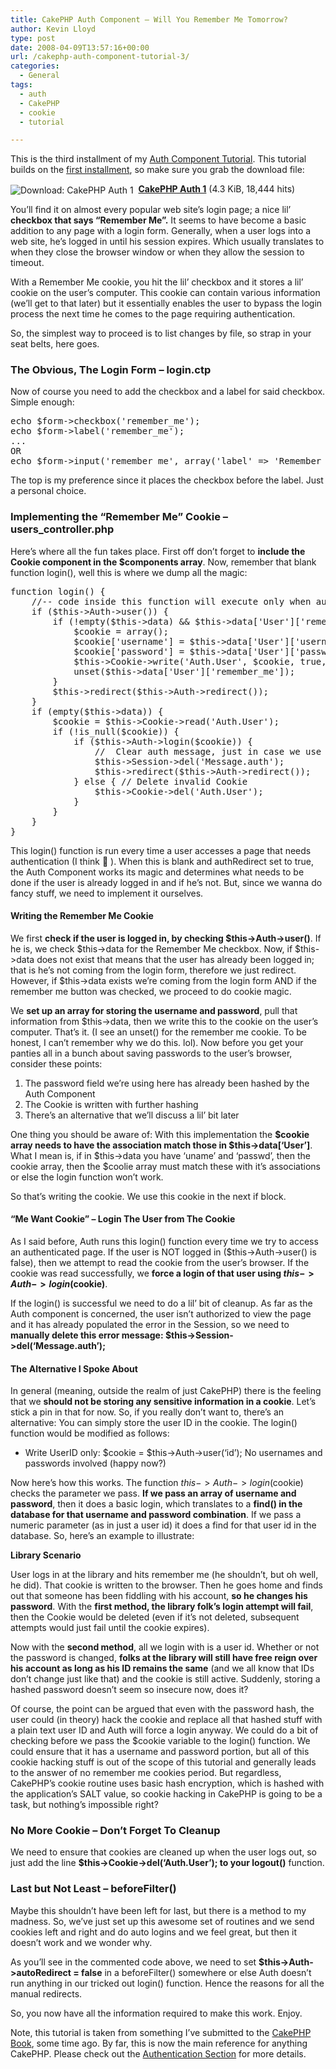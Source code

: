 ```yaml
---
title: CakePHP Auth Component – Will You Remember Me Tomorrow?
author: Kevin Lloyd
type: post
date: 2008-04-09T13:57:16+00:00
url: /cakephp-auth-component-tutorial-3/
categories:
  - General
tags:
  - auth
  - CakePHP
  - cookie
  - tutorial

---
```

This is the third installment of my [Auth Component Tutorial][1]. This tutorial builds on the [first installment][1], so make sure you grab the download file:
  


<img src="http://webdevelopment2.com/wp-content/plugins/wp-downloadmanager/images/drive_go.gif" alt="Download: CakePHP Auth 1" title="Download: CakePHP Auth 1" style="vertical-align: middle;" />&nbsp;&nbsp;**[CakePHP Auth 1][2]** (4.3 KiB, 18,444 hits)


  
You&#8217;ll find it on almost every popular web site&#8217;s login page; a nice lil&#8217; **checkbox that says &#8220;Remember Me&#8221;.** It seems to have become a basic addition to any page with a login form. Generally, when a user logs into a web site, he&#8217;s logged in until his session expires. Which usually translates to when they close the browser window or when they allow the session to timeout.

With a Remember Me cookie, you hit the lil&#8217; checkbox and it stores a lil&#8217; cookie on the user&#8217;s computer. This cookie can contain various information (we&#8217;ll get to that later) but it essentially enables the user to bypass the login process the next time he comes to the page requiring authentication.

So, the simplest way to proceed is to list changes by file, so strap in your seat belts, here goes.

### The Obvious, The Login Form &#8211; login.ctp

Now of course you need to add the checkbox and a label for said checkbox. Simple enough:

<pre class="brush: php; title: ; notranslate" title="">echo $form-&gt;checkbox('remember_me');
echo $form-&gt;label('remember_me');
...
OR
echo $form-&gt;input('remember_me', array('label' =&gt; 'Remember Me', 'type' =&gt; 'checkbox'));
</pre>

The top is my preference since it places the checkbox before the label. Just a personal choice.

### Implementing the &#8220;Remember Me&#8221; Cookie &#8211; users_controller.php

Here&#8217;s where all the fun takes place. First off don&#8217;t forget to **include the Cookie component in the $components array**. Now, remember that blank function login(), well this is where we dump all the magic:

<pre class="brush: php; title: ; notranslate" title="">function login() {
	//-- code inside this function will execute only when autoRedirect was set to false (i.e. in a beforeFilter).
	if ($this-&gt;Auth-&gt;user()) {
		if (!empty($this-&gt;data) &amp;&amp; $this-&gt;data['User']['remember_me']) {
			$cookie = array();
			$cookie['username'] = $this-&gt;data['User']['username'];
			$cookie['password'] = $this-&gt;data['User']['password'];
			$this-&gt;Cookie-&gt;write('Auth.User', $cookie, true, '+2 weeks');
			unset($this-&gt;data['User']['remember_me']);
		}
		$this-&gt;redirect($this-&gt;Auth-&gt;redirect());
	}
	if (empty($this-&gt;data)) {
		$cookie = $this-&gt;Cookie-&gt;read('Auth.User');
		if (!is_null($cookie)) {
			if ($this-&gt;Auth-&gt;login($cookie)) {
				//  Clear auth message, just in case we use it.
				$this-&gt;Session-&gt;del('Message.auth');
				$this-&gt;redirect($this-&gt;Auth-&gt;redirect());
			} else { // Delete invalid Cookie
				$this-&gt;Cookie-&gt;del('Auth.User');
			}
		}
	}
}
</pre>

This login() function is run every time a user accesses a page that needs authentication (I think 🙂 ). When this is blank and authRedirect set to true, the Auth Component works its magic and determines what needs to be done if the user is already logged in and if he&#8217;s not. But, since we wanna do fancy stuff, we need to implement it ourselves.

#### Writing the Remember Me Cookie

We first **check if the user is logged in, by checking $this->Auth->user()**. If he is, we check $this->data for the Remember Me checkbox. Now, if $this->data does not exist that means that the user has already been logged in; that is he&#8217;s not coming from the login form, therefore we just redirect. However, if $this->data exists we&#8217;re coming from the login form AND if the remember me button was checked, we proceed to do cookie magic.

We **set up an array for storing the username and password**, pull that information from $this->data, then we write this to the cookie on the user&#8217;s computer. That&#8217;s it. (I see an unset() for the remember me cookie. To be honest, I can&#8217;t remember why we do this. lol). Now before you get your panties all in a bunch about saving passwords to the user&#8217;s browser, consider these points:

  1. The password field we&#8217;re using here has already been hashed by the Auth Component
  2. The Cookie is written with further hashing
  3. There&#8217;s an alternative that we&#8217;ll discuss a lil&#8217; bit later

One thing you should be aware of: With this implementation the **$cookie array needs to have the association match those in $this->data[&#8216;User&#8217;]**. What I mean is, if in $this->data you have &#8216;uname&#8217; and &#8216;passwd&#8217;, then the cookie array, then the $coolie array must match these with it&#8217;s associations or else the login function won&#8217;t work.

So that&#8217;s writing the cookie. We use this cookie in the next if block.

#### &#8220;Me Want Cookie&#8221; &#8211; Login The User from The Cookie

As I said before, Auth runs this login() function every time we try to access an authenticated page. If the user is NOT logged in ($this->Auth->user() is false), then we attempt to read the cookie from the user&#8217;s browser. If the cookie was read successfully, we **force a login of that user using $this->Auth->login($cookie)**.

If the login() is successful we need to do a lil&#8217; bit of cleanup. As far as the Auth component is concerned, the user isn&#8217;t authorized to view the page and it has already populated the error in the Session, so we need to **manually delete this error message: $this->Session->del(&#8216;Message.auth&#8217;);**

#### The Alternative I Spoke About

In general (meaning, outside the realm of just CakePHP) there is the feeling that we **should not be storing any sensitive information in a cookie**. Let&#8217;s stick a pin in that for now. So, if you really don&#8217;t want to, there&#8217;s an alternative: You can simply store the user ID in the cookie. The login() function would be modified as follows:

  * Write UserID only: $cookie = $this->Auth->user(&#8216;id&#8217;); No usernames and passwords involved (happy now?)

Now here&#8217;s how this works. The function $this->Auth->login($cookie) checks the parameter we pass. **If we pass an array of username and password**, then it does a basic login, which translates to a **find() in the database for that username and password combination**. If we pass a numeric parameter (as in just a user id) it does a find for that user id in the database. So, here&#8217;s an example to illustrate:

**Library Scenario**
  
User logs in at the library and hits remember me (he shouldn&#8217;t, but oh well, he did). That cookie is written to the browser. Then he goes home and finds out that someone has been fiddling with his account, **so he changes his password**. With the **first method, the library folk&#8217;s login attempt will fail**, then the Cookie would be deleted (even if it&#8217;s not deleted, subsequent attempts would just fail until the cookie expires).

Now with the **second method**, all we login with is a user id. Whether or not the password is changed, **folks at the library will still have free reign over his account as long as his ID remains the same** (and we all know that IDs don&#8217;t change just like that) and the cookie is still active. Suddenly, storing a hashed password doesn&#8217;t seem so insecure now, does it?

Of course, the point can be argued that even with the password hash, the user could (in theory) hack the cookie and replace all that hashed stuff with a plain text user ID and Auth will force a login anyway. We could do a bit of checking before we pass the $cookie variable to the login() function. We could ensure that it has a username and password portion, but all of this cookie hacking stuff is out of the scope of this tutorial and generally leads to the answer of no remember me cookies period. But regardless, CakePHP&#8217;s cookie routine uses basic hash encryption, which is hashed with the application&#8217;s SALT value, so cookie hacking in CakePHP is going to be a task, but nothing&#8217;s impossible right?

### No More Cookie &#8211; Don&#8217;t Forget To Cleanup

We need to ensure that cookies are cleaned up when the user logs out, so just add the line **$this->Cookie->del(&#8216;Auth.User&#8217;); to your logout()** function.

### Last but Not Least &#8211; beforeFilter()

Maybe this shouldn&#8217;t have been left for last, but there is a method to my madness. So, we&#8217;ve just set up this awesome set of routines and we send cookies left and right and do auto logins and we feel great, but then it doesn&#8217;t work and we wonder why.

As you&#8217;ll see in the commented code above, we need to set **$this->Auth->autoRedirect = false** in a beforeFilter() somewhere or else Auth doesn&#8217;t run anything in our tricked out login() function. Hence the reasons for all the manual redirects.

So, you now have all the information required to make this work. Enjoy.

Note, this tutorial is taken from something I&#8217;ve submitted to the [CakePHP Book][3], some time ago. By far, this is now the main reference for anything CakePHP. Please check out the [Authentication Section][4] for more details.

 [1]: https://webdevelopment2.com/cakephp-auth-component-tutorial-1/
 [2]: http://www.WebDevelopment2.com/index.php?dl_id=1 "Download: CakePHP Auth 1"
 [3]: http://book.cakephp.org/
 [4]: http://book.cakephp.org/view/172/authentication